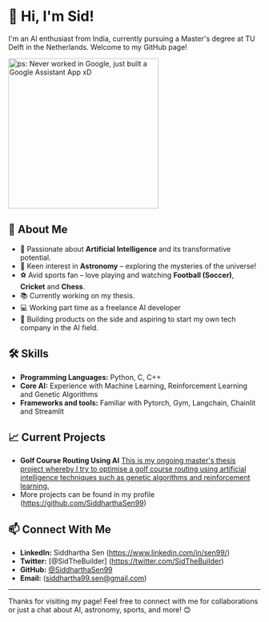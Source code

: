 # 👋 Hi, I'm Sid!

I'm an AI enthusiast from India, currently pursuing a Master's degree at TU Delft in the Netherlands. Welcome to my GitHub page!

<!--![ps: Never worked in Google, just built a Google Assistant App xD](https://github.com/SiddharthaSen99/SiddharthaSen99.github.io/blob/main/IMG_20190526_175158.jpg)-->
<img src="https://github.com/SiddharthaSen99/SiddharthaSen99.github.io/blob/main/IMG_20190526_175158.jpg" alt="ps: Never worked in Google, just built a Google Assistant App xD" width="300"/>


## 🌟 About Me
- 🤖 Passionate about **Artificial Intelligence** and its transformative potential.
- 🌌 Keen interest in **Astronomy** – exploring the mysteries of the universe!
- ⚽ Avid sports fan – love playing and watching **Football (Soccer)**, **Cricket** and **Chess**.
- 📚 Currently working on my thesis.
- 💻 Working part time as a freelance AI developer
- 🚀 Building products on the side and aspiring to start my own tech company in the AI field.

## 🛠 Skills
- **Programming Languages:** Python, C, C++
- **Core AI:** Experience with Machine Learning, Reinforcement Learning and Genetic Algorithms
- **Frameworks and tools:** Familiar with Pytorch, Gym, Langchain, Chainlit and Streamlit

## 📈 Current Projects
- **Golf Course Routing Using AI** [This is my ongoing master's thesis project whereby I try to optimise a golf course routing using artificial intelligence techniques such as genetic algorithms and reinforcement learning.](https://github.com/SiddharthaSen99/AI_Golf_Course_Design)
- More projects can be found in my profile (https://github.com/SiddharthaSen99)

## 📫 Connect With Me
- **LinkedIn:** Siddhartha Sen (https://www.linkedin.com/in/sen99/)
- **Twitter:** [@SidTheBuilder] (https://twitter.com/SidTheBuilder)
- **GitHub:** [@SiddharthaSen99]([Your-GitHub-Profile-Link](https://github.com/SiddharthaSen99))
- **Email:** (siddhartha99.sen@gmail.com)
---

Thanks for visiting my page! Feel free to connect with me for collaborations or just a chat about AI, astronomy, sports, and more! 😊

